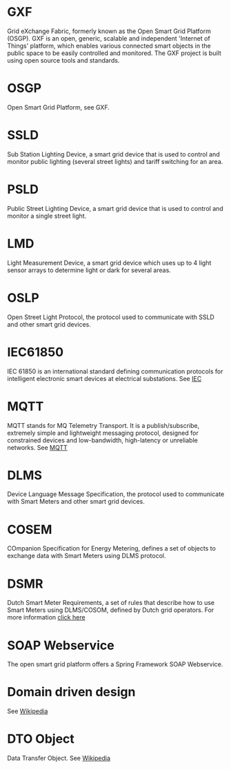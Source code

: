 # GXF
Grid eXchange Fabric, formerly known as the Open Smart Grid Platform (OSGP). GXF is an open, generic, scalable and independent 'Internet of Things' platform, which enables various connected smart objects in the public space to be easily controlled and monitored. The GXF project is built using open source tools and standards.

# OSGP
Open Smart Grid Platform, see GXF.

# SSLD
Sub Station Lighting Device, a smart grid device that is used to control and monitor public lighting (several street lights) and tariff switching for an area.

# PSLD
Public Street Lighting Device, a smart grid device that is used to control and monitor a single street light.

# LMD
Light Measurement Device, a smart grid device which uses up to 4 light sensor arrays to determine light or dark for several areas.

# OSLP
Open Street Light Protocol, the protocol used to communicate with SSLD and other smart grid devices.

# IEC61850
IEC 61850 is an international standard defining communication protocols for intelligent electronic smart devices at electrical substations. See [IEC](https://www.iec.ch/smartgrid/standards/)

# MQTT
MQTT stands for MQ Telemetry Transport. It is a publish/subscribe, extremely simple and lightweight messaging protocol, designed for constrained devices and low-bandwidth, high-latency or unreliable networks. See [MQTT](http://mqtt.org/)

# DLMS
Device Language Message Specification, the protocol used to communicate with Smart Meters and other smart grid devices.

# COSEM
COmpanion Specification for Energy Metering, defines a set of objects to exchange data with Smart Meters using DLMS protocol.

# DSMR
Dutch Smart Meter Requirements, a set of rules that describe how to use Smart Meters using DLMS/COSOM, defined by Dutch grid operators. For more information [click here](http://www.netbeheernederland.nl/themas/dossier/documenten/?pageindex=7)

# SOAP Webservice
The open smart grid platform offers a Spring Framework SOAP Webservice.

# Domain driven design
See [Wikipedia](https://en.wikipedia.org/wiki/Domain-driven_design)

# DTO Object
Data Transfer Object. See [Wikipedia](https://en.wikipedia.org/wiki/Data_transfer_object)
